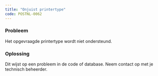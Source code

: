 ```yaml
---
title: "Onjuist printertype"
code: POSTNL-0062
---
```



<p><h3>Probleem</h3></p><p>Het opgevraagde printertype wordt niet ondersteund. </p><p><h3>Oplossing</h3></p><p>Dit wijst op een probleem in de code of database. Neem contact op met je technisch beheerder.</p>
